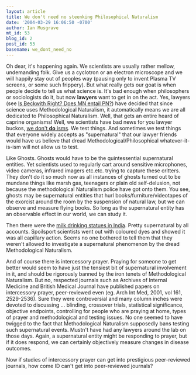 ```yaml
---
layout: article
title: We don't need no steenking Philosophical Naturalism
date: '2004-03-29 16:06:50 -0700'
author: Ian Musgrave
mt_id: 53
blog_id: 2
post_id: 53
basename: we_dont_need_no
---
```

Oh dear, it's happening again. We scientists are usually rather mellow, undemanding folk. Give us a cyclotron or an electron microscope and we will happily stay out of peoples way (pausing only to invent Plasma TV screens, or some such frippery). But what really gets our goat is when people decide to tell us what science is. It's bad enough when philosophers or sociologists do it, but now <b>lawyers</b> want to get in on the act. Yes, lawyers (see <a href="http://www.pandasthumb.org/pt-archives/000049.html">Is Beckwith Right? Does MN entail PN?</a>) have decided that since science uses Methodological Naturalism, it automatically means we are all dedicated to Philosophical Naturalism. Well, that gets an entire heard of caprine organisms! Well, we scientists have bad news for you lawyer buckos, <a href="http://www.talkdesign.org/faqs/naturalism.html">we don't <b>do</b> isms</a>. We test things. And sometimes we test things that everyone widely accepts as "supernatural" that our lawyer friends would have us believe that dread Methodological/Philosophical whatever-it-is-ism will not allow us to test.

<!--more-->

Like Ghosts. Ghosts would have to be the quintessential supernatural entities. Yet scientists used to regularly cart around sensitive microphones, video cameras, infrared imagers etc.etc. trying to capture these critters. They don't do it so much now as all instances of ghosts turned out to be mundane things like marsh gas, teenagers or plain old self-delusion, not because the methodological Naturalism police have got onto them. You see, ghosts may be supernatural entities that hurl books/furniture/videotapes of the exorcist around the room by the suspension of natural law, but we can observe and measure flying books. So long as the supernatural entity has an observable effect in our world, we can study it.

Then there were the <a href="http://www.nature.com/cgi-taf/DynaPage.taf?file=/nature/journal/v377/n6547/full/377280b0.html&filetype=PDF">milk drinking statues in India</a>. Pretty supernatural by all accounts. Spoilsport scientists went out with coloured dyes and showed it was all capillary action. Seems no one bothered to tell them that they weren't allowed to investigate a supernatural phenomenon by the dread Methodological Naturalism.

And of course there is intercessory prayer. Praying for someone to get better would seem to have just the tensiest bit of supernatural involvement in it, and should be rigorously banned by the iron tenets of Methodological Naturalism. But no, respected journals such as Archives of Internal Medicine and British Medical Journal have published papers on intercessory prayer, peer-reviewed even (eg. Arch Int Med, 2001, vol 161, 2529-2536). Sure they were controversial and many column inches were devoted to discussing ... blinding, crossover trials, statistical significance, objective endpoints, controlling for people who are praying at home, types of prayer and methodological and testing issues. No one seemed to have twigged to the fact that Methodological Naturalism supposedly bans testing such supernatural events. Mustn't have had any lawyers around the lab on those days. Again, a supernatural entity might be responding to prayer, but if it does respond, we can certainly objectively measure changes in disease outcomes.

Now if studies of intercessory prayer can get into prestigious peer-reviewed journals, how come ID can't get into peer-reviewed journals?
